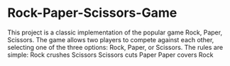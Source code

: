 # Rock-Paper-Scissors-Game
This project is a classic implementation of the popular game Rock, Paper, Scissors. The game allows two players to compete against each other, selecting one of the three options: Rock, Paper, or Scissors. The rules are simple:  Rock crushes Scissors Scissors cuts Paper Paper covers Rock
